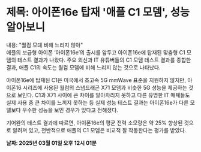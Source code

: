 # **제목: 아이폰16e 탑재 '애플 C1 모뎀', 성능 알아보니**

  내용: "퀄컴 모뎨 비해 느리지 않아"  
애플의 보급형 아이폰 ‘아이폰16e’의 출시를 앞두고 아이폰16e에 탑재된 맞춤형 C1 모뎀의 테스트 결과가 나왔다. 주요 외신과 IT 유튜버들의 C1 모뎀 테스트 결과를 종합한 결과, 애플 C1의 속도는 퀄컴 모뎀에 비해 느리지 않는 것으로 나타났다.  

아이폰16e에 탑재된 C1은 미국에서 초고속 5G mmWave 표준을 지원하지 않지만, 아이폰16 시리즈에 사용된 퀄컴의 스냅드래곤 X71 모뎀과 비슷한 5G 성능을 제공하는 것으로 보인다. C1과 X71 사이에 큰 차이를 알아차리지 못하고 다른 유명한 IT 매체들도 실제 사용 중 큰 차이를 느끼지 못하는 등 실제 성능 테스트 결과는 아이폰16e가 다른 모델보다 우수한 성능을 보인 경우가 있다고 전해졌다.  

기어완의 테스트 결과에 따르면, 아이폰16e의 평균 전력 소모량은 약 25% 향상된 것으로 알려져 있고, 전반적으로 애플의 C1 모뎀은 비교적 잘 작동한다는 평가를 받았다.

  **날짜: 2025년 03월 01일 오후 12시 01분**